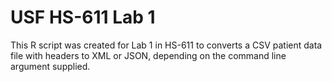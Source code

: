# USF HS-611 Lab 1

This R script was created for Lab 1 in HS-611 to converts a CSV patient data file with headers to XML or JSON, depending on the command line argument supplied.
